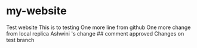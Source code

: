 # my-website
Test website
This is to testing
One more line from github
One more change from local replica
Ashwini 's change ## comment approved
Changes on test branch
